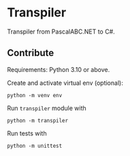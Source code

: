 # Transpiler

Transpiler from PascalABC.NET to C#.

## Contribute

Requirements: Python 3.10 or above.

Create and activate virtual env (optional):

```
python -m venv env
```

Run `transpiler` module with

```
python -m transpiler
```

Run tests with

```
python -m unittest
```
